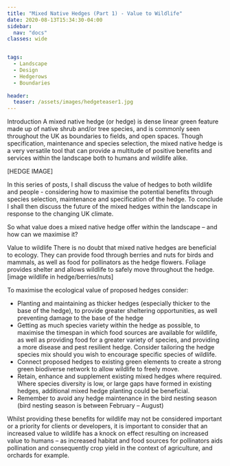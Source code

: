 ```yaml
---
title: "Mixed Native Hedges (Part 1) - Value to Wildlife"
date: 2020-08-13T15:34:30-04:00
sidebar:
  nav: "docs"
classes: wide


tags:
  - Landscape
  - Design
  - Hedgerows
  - Boundaries
  
header:
  teaser: /assets/images/hedgeteaser1.jpg
---
```



Introduction
A mixed native hedge (or hedge) is dense linear green feature made up of native shrub and/or tree species, and is commonly seen throughout the UK as boundaries to fields, and open spaces. Though specification, maintenance and species selection, the mixed native hedge is a very versatile tool that can provide a multitude of positive benefits and services within the landscape both to humans and wildlife alike.

[HEDGE IMAGE]

In this series of posts, I shall discuss the value of hedges to both wildlife and people - considering how to maximise the potential benefits through species selection, maintenance and specification of the hedge. To conclude I shall then discuss the future of the mixed hedges within the landscape in response to the changing UK climate.

So what value does a mixed native hedge offer within the landscape – and how can we maximise it?

Value to wildlife
There is no doubt that mixed native hedges are beneficial to ecology. They can provide food through berries and nuts for birds and mammals, as well as food for pollinators as the hedge flowers. Foliage provides shelter and allows wildlife to safely move throughout the hedge.
[image wildlife in hedge/berries/nuts]

To maximise the ecological value of proposed hedges consider:
* Planting and maintaining as thicker hedges (especially thicker to the base of the hedge), to provide greater sheltering opportunities, as well preventing damage to the base of the hedge 
* Getting as much species variety within the hedge as possible, to maximise the timespan in which food sources are available for wildlife, as well as providing food for a greater variety of species, and providing a more disease and pest resilient hedge. Consider tailoring the hedge species mix should you wish to encourage specific species of wildlife.
* Connect proposed hedges to existing green elements to create a strong green biodiverse network to allow wildlife to freely move.
* Retain, enhance and supplement existing mixed hedges where required. Where species diversity is low, or large gaps have formed in existing hedges, additional mixed hedge planting could be beneficial. 
* Remember to avoid any hedge maintenance in the bird nesting season (bird nesting season is between February – August)

Whilst providing these benefits for wildlife may not be considered important or a priority for clients or developers, it is important to consider that an increased value to wildlife has a knock on effect resulting on increased value to humans – as increased habitat and food sources for pollinators aids pollination and consequently crop yield in the context of agriculture, and orchards for example.

